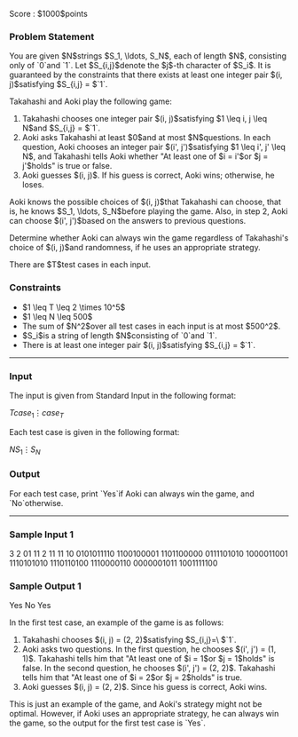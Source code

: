 
<div>

<span>

<span>

<p>
Score : $1000$points
</p>

<div>

<section>

### **Problem Statement**

<p>
You are given $N$strings $S_1, \ldots, S_N$, each of length $N$, consisting only of `0`and `1`. Let $S_{i,j}$denote the $j$-th character of $S_i$. It is guaranteed by the constraints that there exists at least one integer pair $(i, j)$satisfying $S_{i,j} = $`1`.
</p>

<p>
Takahashi and Aoki play the following game:
</p>

<ol>

<li>
Takahashi chooses one integer pair $(i, j)$satisfying $1 \leq i, j \leq N$and $S_{i,j} = $`1`.
</li>

<li>
Aoki asks Takahashi at least $0$and at most $N$questions. In each question, Aoki chooses an integer pair $(i', j')$satisfying $1 \leq i', j' \leq N$, and Takahashi tells Aoki whether "At least one of $i = i'$or $j = j'$holds" is true or false.
</li>

<li>
Aoki guesses $(i, j)$. If his guess is correct, Aoki wins; otherwise, he loses.
</li>

</ol>

<p>
Aoki knows the possible choices of $(i, j)$that Takahashi can choose, that is, he knows $S_1, \ldots, S_N$before playing the game. Also, in step 2, Aoki can choose $(i', j')$based on the answers to previous questions.
</p>

<p>
Determine whether Aoki can always win the game regardless of Takahashi's choice of $(i, j)$and randomness, if he uses an appropriate strategy.
</p>

<p>
There are $T$test cases in each input.
</p>

</section>

</div>

<div>

<section>

### **Constraints**

<ul>

<li>
$1 \leq T \leq 2 \times 10^5$
</li>

<li>
$1 \leq N \leq 500$
</li>

<li>
The sum of $N^2$over all test cases in each input is at most $500^2$.
</li>

<li>
$S_i$is a string of length $N$consisting of `0`and `1`.
</li>

<li>
There is at least one integer pair $(i, j)$satisfying $S_{i,j} = $`1`.
</li>

</ul>

</section>

</div>

---

<div>

<div>

<section>

### **Input**

<p>
The input is given from Standard Input in the following format:
</p>

<div>

$T$$case_1$$\vdots$$case_T$
</div>

<p>
Each test case is given in the following format:
</p>

<div>

$N$$S_1$$\vdots$$S_N$
</div>

</section>

</div>

<div>

<section>

### **Output**

<p>
For each test case, print `Yes`if Aoki can always win the game, and `No`otherwise.
</p>

</section>

</div>

</div>

---

<div>

<section>

### **Sample Input 1**

<div>

3
2
01
11
2
11
11
10
0101011110
1100100001
1101100000
0111101010
1000011001
1110101010
1110110100
1110000110
0000001011
1001111100

</div>

</section>

</div>

<div>

<section>

### **Sample Output 1**

<div>

Yes
No
Yes

</div>

<p>
In the first test case, an example of the game is as follows:
</p>

<ol>

<li>
Takahashi chooses $(i, j) = (2, 2)$satisfying $S_{i,j}=\ $`1`.
</li>

<li>
Aoki asks two questions. In the first question, he chooses $(i', j') = (1, 1)$. Takahashi tells him that "At least one of $i = 1$or $j = 1$holds" is false. In the second question, he chooses $(i', j') = (2, 2)$. Takahashi tells him that "At least one of $i = 2$or $j = 2$holds" is true.
</li>

<li>
Aoki guesses $(i, j) = (2, 2)$. Since his guess is correct, Aoki wins.
</li>

</ol>

<p>
This is just an example of the game, and Aoki's strategy might not be optimal. However, if Aoki uses an appropriate strategy, he can always win the game, so the output for the first test case is `Yes`.
</p>

</section>

</div>

</span>

</span>

</div>
